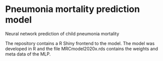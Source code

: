 # Pneumonia mortality prediction model
Neural network prediction of child pneumonia mortality 

The repository contains a R Shiny frontend to the model.
The model was developed in R and the file MRCmodel2020x.rds contains the weights and meta data of the MLP.
